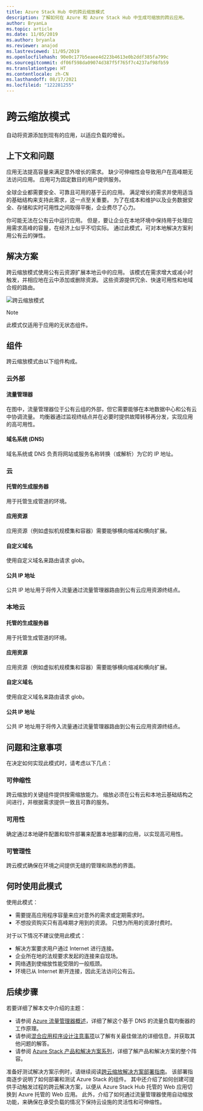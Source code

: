 ```yaml
---
title: Azure Stack Hub 中的跨云缩放模式
description: 了解如何在 Azure 和 Azure Stack Hub 中生成可缩放的跨云应用。
author: BryanLa
ms.topic: article
ms.date: 11/05/2019
ms.author: bryanla
ms.reviewer: anajod
ms.lastreviewed: 11/05/2019
ms.openlocfilehash: 90e0c177b5eaee4d223b4613e0b2ddf385fa799c
ms.sourcegitcommit: df06f598da09074d387f5f765f7c4237af98fb59
ms.translationtype: HT
ms.contentlocale: zh-CN
ms.lasthandoff: 08/17/2021
ms.locfileid: "122281255"
---
```

# <a name="cross-cloud-scaling-pattern"></a>跨云缩放模式

自动将资源添加到现有的应用，以适应负载的增长。

## <a name="context-and-problem"></a>上下文和问题

应用无法提高容量来满足意外增长的需求。 缺少可伸缩性会导致用户在高峰期无法访问应用。 应用可为固定数目的用户提供服务。

全球企业都需要安全、可靠且可用的基于云的应用。 满足增长的需求并使用适当的基础结构来支持此需求，这一点至关重要。 为了在成本和维护以及业务数据安全、存储和实时可用性之间取得平衡，企业费尽了心力。

你可能无法在公有云中运行应用。 但是，要让企业在本地环境中保持用于处理应用需求高峰的容量，在经济上似乎不切实际。 通过此模式，可对本地解决方案利用公有云的弹性。

## <a name="solution"></a>解决方案

跨云缩放模式使用公有云资源扩展本地云中的应用。 该模式在需求增大或减小时触发，并相应地在云中添加或删除资源。 这些资源提供冗余、快速可用性和地域合规的路由。

![跨云缩放模式](media/pattern-cross-cloud-scale/cross-cloud-scaling.png)

> [!NOTE]
> 此模式仅适用于应用的无状态组件。

## <a name="components"></a>组件

跨云缩放模式由以下组件构成。

### <a name="outside-the-cloud"></a>云外部

#### <a name="traffic-manager"></a>流量管理器

在图中，流量管理器位于公有云组的外部，但它需要能够在本地数据中心和公有云中协调流量。 均衡器通过监视终结点并在必要时提供故障转移再分发，实现应用的高可用性。

#### <a name="domain-name-system-dns"></a>域名系统 (DNS)

域名系统或 DNS 负责将网站或服务名称转换（或解析）为它的 IP 地址。

### <a name="cloud"></a>云

#### <a name="hosted-build-server"></a>托管的生成服务器

用于托管生成管道的环境。

#### <a name="app-resources"></a>应用资源

应用资源（例如虚拟机规模集和容器）需要能够横向缩减和横向扩展。

#### <a name="custom-domain-name"></a>自定义域名

使用自定义域名来路由请求 glob。

#### <a name="public-ip-addresses"></a>公共 IP 地址

公共 IP 地址用于将传入流量通过流量管理器路由到公有云应用资源终结点。  

### <a name="local-cloud"></a>本地云

#### <a name="hosted-build-server"></a>托管的生成服务器

用于托管生成管道的环境。

#### <a name="app-resources"></a>应用资源

应用资源（例如虚拟机规模集和容器）需要能够横向缩减和横向扩展。

#### <a name="custom-domain-name"></a>自定义域名

使用自定义域名来路由请求 glob。

#### <a name="public-ip-addresses"></a>公共 IP 地址

公共 IP 地址用于将传入流量通过流量管理器路由到公有云应用资源终结点。

## <a name="issues-and-considerations"></a>问题和注意事项

在决定如何实现此模式时，请考虑以下几点：

### <a name="scalability"></a>可伸缩性

跨云缩放的关键组件提供按需缩放能力。 缩放必须在公有云和本地云基础结构之间进行，并根据需求提供一致且可靠的服务。

### <a name="availability"></a>可用性

确定通过本地硬件配置和软件部署来配置本地部署的应用，以实现高可用性。

### <a name="manageability"></a>可管理性

跨云模式确保在环境之间提供无缝的管理和熟悉的界面。

## <a name="when-to-use-this-pattern"></a>何时使用此模式

使用此模式：

- 需要提高应用程序容量来应对意外的需求或定期需求时。
- 不想投资购买只有高峰期才用到的资源。 只想为所用的资源付费时。

对于以下情况不建议使用此模式：

- 解决方案要求用户通过 Internet 进行连接。
- 企业所在地的法规要求发起的连接来自现场。
- 网络遇到使缩放性能受限的一般瓶颈。
- 环境已从 Internet 断开连接，因此无法访问公有云。

## <a name="next-steps"></a>后续步骤

若要详细了解本文中介绍的主题：

- 请参阅 [Azure 流量管理器概述](/azure/traffic-manager/traffic-manager-overview)，详细了解这个基于 DNS 的流量负载均衡器的工作原理。
- 请参阅[混合应用程序设计注意事项](overview-app-design-considerations.md)以了解有关最佳做法的详细信息，并获取其他问题的解答。
- 请参阅 [Azure Stack 产品和解决方案系列](/azure-stack)，详细了解产品和解决方案的整个阵容。

准备好测试解决方案示例时，请继续阅读[跨云缩放解决方案部署指南](/azure/architecture/hybrid/deployments/solution-deployment-guide-cross-cloud-scaling)。 该部署指南逐步说明了如何部署和测试 Azure Stack 的组件。 其中还介绍了如何创建可提供手动触发过程的跨云解决方案，以便从 Azure Stack Hub 托管的 Web 应用切换到 Azure 托管的 Web 应用。 此外，介绍了如何通过流量管理器使用自动缩放功能，来确保在承受负载的情况下保持云设施的灵活性和可伸缩性。